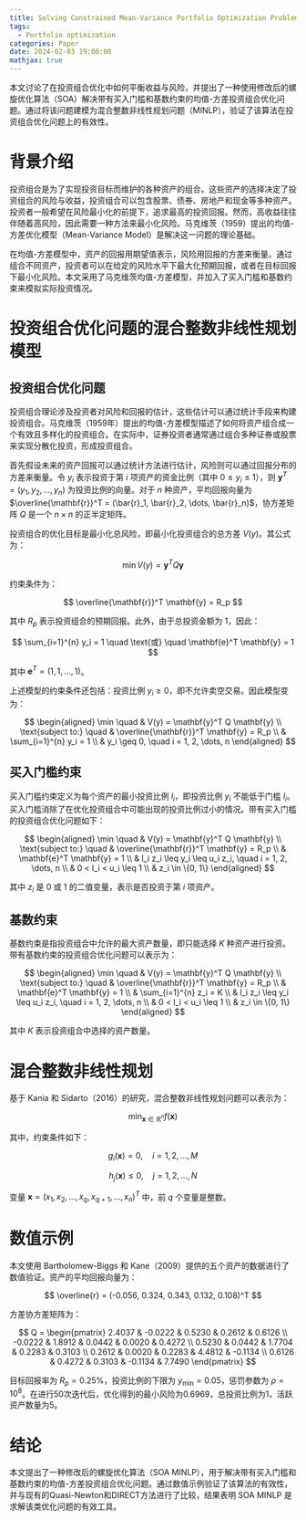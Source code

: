 ```yaml
---
title: Solving Constrained Mean-Variance Portfolio Optimization Problems Using Spiral Optimization Algorithm
tags: 
  - Portfolio optimization
categories: Paper
date: 2024-02-03 19:00:00
mathjax: true
---
```


本文讨论了在投资组合优化中如何平衡收益与风险，并提出了一种使用修改后的螺旋优化算法（SOA）解决带有买入门槛和基数约束的均值-方差投资组合优化问题。通过将该问题建模为混合整数非线性规划问题（MINLP），验证了该算法在投资组合优化问题上的有效性。

<!-- more -->

# 背景介绍

投资组合是为了实现投资目标而维护的各种资产的组合。这些资产的选择决定了投资组合的风险与收益，投资组合可以包含股票、债券、房地产和现金等多种资产。投资者一般希望在风险最小化的前提下，追求最高的投资回报。然而，高收益往往伴随着高风险，因此需要一种方法来最小化风险。马克维茨（1959）提出的均值-方差优化模型（Mean-Variance Model）是解决这一问题的理论基础。

在均值-方差模型中，资产的回报用期望值表示，风险用回报的方差来衡量。通过组合不同资产，投资者可以在给定的风险水平下最大化预期回报，或者在目标回报下最小化风险。本文采用了马克维茨均值-方差模型，并加入了买入门槛和基数约束来模拟实际投资情况。

# 投资组合优化问题的混合整数非线性规划模型

## 投资组合优化问题

投资组合理论涉及投资者对风险和回报的估计，这些估计可以通过统计手段来构建投资组合。马克维茨（1959年）提出的均值-方差模型描述了如何将资产组合成一个有效且多样化的投资组合。在实际中，证券投资者通常通过组合多种证券或股票来实现分散化投资，形成投资组合。

首先假设未来的资产回报可以通过统计方法进行估计，风险则可以通过回报分布的方差来衡量。令 $y_i$ 表示投资于第 $i$ 项资产的资金比例（其中 $0 \leq y_i \leq 1$），则 $\mathbf{y}^T = (y_1, y_2, \dots, y_n)$ 为投资比例的向量。对于 $n$ 种资产，平均回报向量为 $\overline{\mathbf{r}}^T = (\bar{r}_1, \bar{r}_2, \dots, \bar{r}_n)$，协方差矩阵 $Q$ 是一个 $n \times n$ 的正半定矩阵。

投资组合的优化目标是最小化总风险，即最小化投资组合的总方差 $V(y)$。其公式为：

$$
\min V(y) = \mathbf{y}^T Q \mathbf{y}
$$

约束条件为：

$$
\overline{\mathbf{r}}^T \mathbf{y} = R_p
$$

其中 $R_p$ 表示投资组合的预期回报。此外，由于总投资金额为 1，因此：

$$
\sum_{i=1}^{n} y_i = 1 \quad \text{或} \quad \mathbf{e}^T \mathbf{y} = 1
$$

其中 $\mathbf{e}^T = (1, 1, \dots, 1)$。

上述模型的约束条件还包括：投资比例 $y_i \geq 0$，即不允许卖空交易。因此模型变为：

$$
\begin{aligned}
\min \quad & V(y) = \mathbf{y}^T Q \mathbf{y} \\
\text{subject to:} \quad & \overline{\mathbf{r}}^T \mathbf{y} = R_p \\
& \sum_{i=1}^{n} y_i = 1 \\
& y_i \geq 0, \quad i = 1, 2, \dots, n
\end{aligned}
$$

## 买入门槛约束

买入门槛约束定义为每个资产的最小投资比例 $l_i$，即投资比例 $y_i$ 不能低于门槛 $l_i$。买入门槛消除了在优化投资组合中可能出现的投资比例过小的情况。带有买入门槛的投资组合优化问题如下：

$$
\begin{aligned}
\min \quad & V(y) = \mathbf{y}^T Q \mathbf{y} \\
\text{subject to:} \quad & \overline{\mathbf{r}}^T \mathbf{y} = R_p \\
& \mathbf{e}^T \mathbf{y} = 1 \\
& l_i z_i \leq y_i \leq u_i z_i, \quad i = 1, 2, \dots, n \\
& 0 < l_i < u_i \leq 1 \\
& z_i \in \{0, 1\}
\end{aligned}
$$

其中 $z_i$ 是 0 或 1 的二值变量，表示是否投资于第 $i$ 项资产。

## 基数约束

基数约束是指投资组合中允许的最大资产数量，即只能选择 $K$ 种资产进行投资。带有基数约束的投资组合优化问题可以表示为：

$$
\begin{aligned}
\min \quad & V(y) = \mathbf{y}^T Q \mathbf{y} \\
\text{subject to:} \quad & \overline{\mathbf{r}}^T \mathbf{y} = R_p \\
& \mathbf{e}^T \mathbf{y} = 1 \\
& \sum_{i=1}^{n} z_i = K \\
& l_i z_i \leq y_i \leq u_i z_i, \quad i = 1, 2, \dots, n \\
& 0 < l_i < u_i \leq 1 \\
& z_i \in \{0, 1\}
\end{aligned}
$$

其中 $K$ 表示投资组合中选择的资产数量。

# 混合整数非线性规划

基于 Kania 和 Sidarto（2016）的研究，混合整数非线性规划问题可以表示为：

$$
\min_{\mathbf{x} \in \mathbb{R}^n} f(\mathbf{x})
$$

其中，约束条件如下：

$$
g_i(\mathbf{x}) = 0, \quad i = 1, 2, \dots, M
$$

$$
h_j(\mathbf{x}) \leq 0, \quad j = 1, 2, \dots, N
$$

变量 $\mathbf{x} = (x_1, x_2, \dots, x_q, x_{q+1}, \dots, x_n)^T$ 中，前 $q$ 个变量是整数。

# 数值示例

本文使用 Bartholomew-Biggs 和 Kane（2009）提供的五个资产的数据进行了数值验证。资产的平均回报向量为：

$$
\overline{r} = (-0.056, 0.324, 0.343, 0.132, 0.108)^T
$$

方差协方差矩阵为：

$$
Q = \begin{pmatrix}
2.4037 & -0.0222 & 0.5230 & 0.2612 & 0.6126 \\
-0.0222 & 1.8912 & 0.0442 & 0.0020 & 0.4272 \\
0.5230 & 0.0442 & 1.7704 & 0.2283 & 0.3103 \\
0.2612 & 0.0020 & 0.2283 & 4.4812 & -0.1134 \\
0.6126 & 0.4272 & 0.3103 & -0.1134 & 7.7490
\end{pmatrix}
$$

目标回报率为 $R_p = 0.25 \%$，投资比例的下限为 $y_{\min} = 0.05$，惩罚参数为 $\rho = 10^8$。在进行50次迭代后，优化得到的最小风险为0.6969，总投资比例为1，活跃资产数量为5。

# 结论

本文提出了一种修改后的螺旋优化算法（SOA MINLP），用于解决带有买入门槛和基数约束的均值-方差投资组合优化问题。通过数值示例验证了该算法的有效性，并与现有的Quasi-Newton和DIRECT方法进行了比较，结果表明 SOA MINLP 是求解该类优化问题的有效工具。